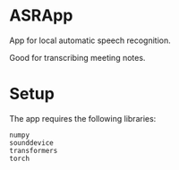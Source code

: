 # ASRApp

App for local automatic speech recognition. 

Good for transcribing meeting notes.

# Setup

The app requires the following libraries:
```
numpy
sounddevice
transformers
torch
```
